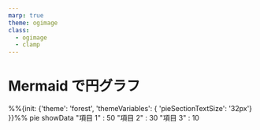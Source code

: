 ```yaml
---
marp: true
theme: ogimage
class:
  - ogimage
  - clamp
---
```


# **Mermaid** で円グラフ

<div class="mermaid">
%%{init: {'theme': 'forest', 'themeVariables': {  'pieSectionTextSize': '32px'} }}%%
pie showData
    "項目 1" : 50
    "項目 2" : 30
    "項目 3" : 10
</div>

<!-- mermaid.js -->
<script src="https://unpkg.com/mermaid@9.2.2/dist/mermaid.min.js"></script>
<script>mermaid.initialize({startOnLoad:true});</script>
